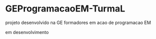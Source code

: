 # GEProgramacaoEM-TurmaL
projeto desenvolvido na GE formadores em acao de programacao EM


em desenvolvimento 
